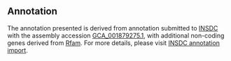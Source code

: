 

Annotation
----------

The annotation presented is derived from annotation submitted to
[INSDC](http://www.insdc.org) with the assembly accession
[GCA\_001879275.1](http://www.ebi.ac.uk/ena/data/view/GCA_001879275.1),
with additional non-coding genes derived from
[Rfam](http://rfam.xfam.org/). For more details, please visit [INSDC
annotation
import](http://ensemblgenomes.org/info/data/insdc_annotation).
